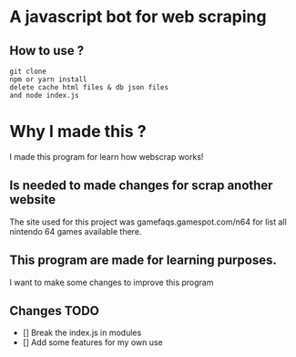 # A javascript bot for web scraping

## How to use ?

```shell
git clone 
npm or yarn install
delete cache html files & db json files
and node index.js
```
# Why I made this ?
I made this program for learn how webscrap works!
## Is needed to made changes for scrap another website
The site used for this project was gamefaqs.gamespot.com/n64
for list all nintendo 64 games available there.
## This program are made for learning purposes.
I want to make some changes to improve this program
## Changes TODO
- [] Break the index.js in modules
- [] Add some features for my own use
